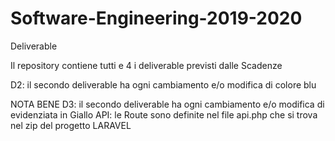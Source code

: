 # Software-Engineering-2019-2020
Deliverable

Il repository contiene tutti e 4 i deliverable previsti dalle Scadenze

D2: il secondo deliverable ha ogni cambiamento e/o modifica di colore blu 

NOTA BENE
D3: il secondo deliverable ha ogni cambiamento e/o modifica di evidenziata in Giallo
API: le Route sono definite nel file api.php che si trova nel zip del progetto LARAVEL

